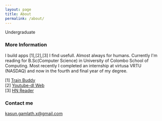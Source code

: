 ```yaml
---
layout: page
title: About
permalink: /about/
---
```


Undergraduate

### More Information

I build apps [1],[2],[3] I find usefull. Almost always for humans. Currently I'm reading for B.Sc(Computer Science) in University of Colombo School of Computing. Most recently I completed an internship at virtusa VRTU (NASDAQ) and now in the fourth and final year of my degree.

[1] <a href="https://play.google.com/store/apps/details?id=com.kasungamlath.trainbuddy" target="_blank">Train Buddy</a></br>
[2] <a href="http://ytd.kasungamlath.com/" target="_blank">Youtube-dl Web</a></br>
[3] <a href="https://play.google.com/store/apps/details?id=com.kasungamlath.hackernews" target="_blank">HN Reader</a>

### Contact me

[kasun.gamlath.x@gmail.com](mailto:kasun.gamlath.x@gmail.com)
